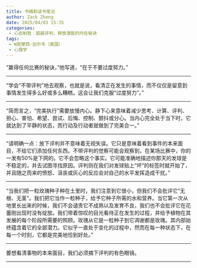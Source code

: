 ```yaml
---
title: 书摘和读书笔记
author: Zack Zheng
date: 2025/04/03 15:35
categories:
 - 心态制胜：超越评判、释放潜能的内在秘诀
tags:
 - W提摩西·加尔韦（美国）
 - 心理学
---
```



“赢得任何比赛的秘诀，”他写道，“在于不要过度努力。”

-----------------------------------

“学会“不带评判”地去观察，也就是说，看清正在发生的事情，而不仅仅是留意到事情发生得多么好或多么糟糕。这会让我们克服“过度努力”。”

-----------------------------------

“简而言之，“完美执行”需要放慢内心。静下心来意味着减少思考、计算、评判、担心、害怕、希望、尝试、后悔、控制、颤抖或分心。当内心完全处于当下时，它就达到了平静的状态，而行动及行动者就做到了完美合一。”

-----------------------------------

“请明确一点：放下评判并不意味着无视失误。它只是意味着看到事件的本来面目，不给它们添加任何东西。不带评判的觉察可能会观察到，在某场比赛中，你的一发有50%是下网的。它不会忽略这个事实。它可能准确地描述你那天的发球是不稳定的，并去试图寻找原因。评判则在我们对发球贴上“坏”的标签时就开始了，并且随之而来的愤怒、沮丧或灰心的反应会对自己的水平发挥造成干扰。”

-----------------------------------

“当我们把一粒玫瑰种子种在土里时，我们注意到它很小，但我们不会批评它“无根、无茎”。我们把它当作一粒种子，给予它种子所需的水和营养。当它第一次从地里长出来的时候，我们不会谴责它不成熟以及发育不良，我们也不会批评它在花蕾刚出现时没有绽放。我们带着惊叹的目光看待正在发生的过程，并给予植物在其发展的每个阶段所需要的照顾。玫瑰从它是一粒种子到它凋谢都是玫瑰。其内部始终蕴含着它的全部潜力。它似乎一直处于变化的过程中，然而在每一种状态下，在每一个时刻，它都是完美地恰到好处。”

-----------------------------------

要想看清事物的本来面目，我们必须摘下评判的有色眼镜。

-----------------------------------



